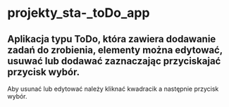 # projekty_sta-_toDo_app

## Aplikacja typu ToDo, która zawiera dodawanie zadań do zrobienia, elementy można edytować, usuwać lub dodawać zaznaczając przyciskajać przycisk wybór.
Aby usunać lub edytować należy kliknać kwadracik a następnie przycisk wybór.

